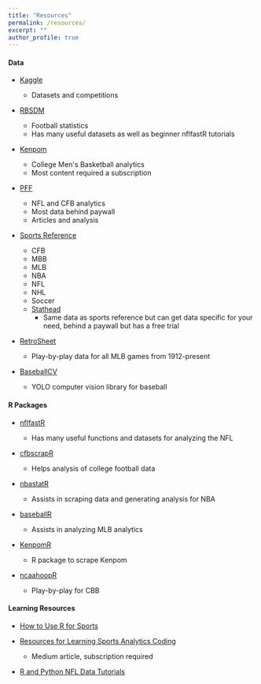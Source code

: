 ```yaml
---
title: "Resources"
permalink: /resources/
excerpt: ""
author_profile: true
---
```

#### Data

- [Kaggle](https://www.kaggle.com/)
    - Datasets and competitions

- [RBSDM](https://rbsdm.com/)
    - Football statistics
    - Has many useful datasets as well as beginner nflfastR tutorials

- [Kenpom](https://kenpom.com/)
    - College Men's Basketball analytics
    - Most content required a subscription

- [PFF](https://www.pff.com/)
    - NFL and CFB analytics
    - Most data behind paywall
    - Articles and analysis

- [Sports Reference](https://www.sports-reference.com/)
    - CFB
    - MBB
    - MLB
    - NBA
    - NFL
    - NHL
    - Soccer
    - [Stathead](https://stathead.com/)
        - Same data as sports reference but can get data specific for your need, behind a paywall but has a free trial

- [RetroSheet](https://www.retrosheet.org/game.htm)
    - Play-by-play data for all MLB games from 1912-present

- [BaseballCV](https://github.com/dylandru/BaseballCV/tree/main)
    - YOLO computer vision library for baseball
#### R Packages

- [nflfastR](https://www.nflfastr.com/)
    - Has many useful functions and datasets for analyzing the NFL

- [cfbscrapR](https://github.com/saiemgilani/cfbscrapR)
    - Helps analysis of college football data

- [nbastatR](https://www.rdocumentation.org/packages/nbastatR/versions/0.1.10131)
    - Assists in scraping data and generating analysis for NBA

- [baseballR](https://github.com/BillPetti/baseballr)
    - Assists in analyzing MLB analytics

- [KenpomR](https://github.com/saiemgilani/kenpomR)
    - R package to scrape Kenpom

- [ncaahoopR](https://github.com/lbenz730/ncaahoopR)
    - Play-by-play for CBB

#### Learning Resources

- [How to Use R for Sports](https://techgraphs.fangraphs.com/how-to-use-r-for-sports-stats-part-1-the-absolute-basics/)

- [Resources for Learning Sports Analytics Coding](https://phdemotions.medium.com/resources-for-learning-sports-analytics-coding-3551bfcc4af)
    - Medium article, subscription required

- [R and Python NFL Data Tutorials](https://twitter.com/tejfbanalytics?ref_src=twsrc%5Etfw%7Ctwcamp%5Etweetembed%7Ctwterm%5E1738610311203061862%7Ctwgr%5Ea4508bbe5277c4c507662225b19f676cdb55d5ee%7Ctwcon%5Es1_&ref_url=https%3A%2F%2Fwiscosac.wordpress.com%2Fresources%2F)